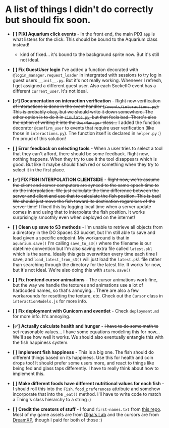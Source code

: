 # A list of things I didn't do correctly but should fix soon.

- **[ ]** **PIXI Aquarium click events** - In the front end, the main PIXI `app` is what listens for the click. This should be bound to the Aquarium class instead!
    - kind of fixed... it's bound to the background sprite now. But it's still not ideal.

- **[ ]** **Fix GuestUser login** I've added a function decorated with `@login_manager.request_loader` in intergrated with sessions to try log in guest users `__init__.py`. But it's not really working. Whenever I refresh, I get assigned a different guest user. Also each SocketIO event has a different `current_user`. It's not ideal.

- **[✅]** **Documentation on interaction verification** - ~~Right now verification of interactions is done in the event handler (`/events/interactions.py`). This is probably okay, but we should write it down somewhere. The other option is to do it in `simulate.py`, but that feels bad. There's also the option of writing it into the `UserManager` class...~~ I added the function decorator `@confirm_user` to events that require user verification (like those in `interactions.py`). The function itself is declared in `helper.py` :) I'm proud of this solution!

- **[ ]** **Error feedback on selecting tools** - When a user tries to select a tool that they can't afford, there should be some feedback. Right now, nothing happens. When they try to use it the tool disappears which is good. But like it maybe should flash red or something when they try to select it in the first place.

- **[✅]** **FIX FISH INTERPOLATION CLIENTSIDE** - ~~Right now, we're assume the client and server computers are synced to the same epoch time to do the interpolation. We just calculate the time difference between the server and client and use that to calculate the fish position. This is bad! We should just move the fish toward its destination regardless of the server time!~~ I fixed this by logging local time when a server update comes in and using that to interpolate the fish position. It works surprisingly smoothly even when deployed on the internet!

- **[ ]** **Clean up save to S3 methods** - I'm unable to retrieve all objects from a directory in the DO Spaces S3 bucket, but I'm still able to save and load given a specific endpoint. My workaround is that in  `aquarium.save()` I'm calling `save_to_s3()` where the filename is our datetime convention but I'm also saving extra file called `latest.pkl` which is the same. Ideally this gets overwritten every time each time I save, and `load_latest_from_s3()` will just load the `latest.pkl` file rather than searching through the directory for the latest file. It works for now, but it's not ideal. We're also doing this with `store.save()`

- **[ ]** **Fix frontend cursor animations** - The cursor animations work fine, but the way we handle the textures and animations use a lot of hardcoded names, so that's annoying... There are also a few workarounds for resetting the texture, etc. Check out the `Cursor` class in `interactionModels.js` for more info.

- **[ ]** **Fix deployment with Gunicorn and eventlet** - Check `deployment.md` for more info. It's annoying.

- **[✅]** **Actually calculate health and hunger** - ~~I have to do some math to set reasonable values...~~ I have some equations modeling this for now... We'll see how well it works. We should also eventually entangle this with the fish happiness system.

- **[ ]** **Implement fish happiness** - This is a big one. The fish should do different things based on its happiness. Use this for health and coin drops too! It should prefer some users more, and react to things like being fed and glass taps differently. I have to really think about how to implement this.

- **[ ]** **Make different foods have different nutritional values for each fish** - I should roll this into the `Fish.food_preferences` attribute and somehow incorporate that into the `_eat()` method. I'll have to write code to match a Thing's class hierarchy to a string :)

- **[ ]** **Credit the creators of stuff** - I found `first-names.txt` from [this repo](https://github.com/dominictarr/random-name/tree/master). Most of my game assets are from [Olga's Lab](https://olgas-lab.itch.io/2d-huge-underwater-themed-bundle) and the cursors are from [DreamXP](https://dreamxpstudio.itch.io/handy-handz-cursor-pack), though I paid for both of those :)
